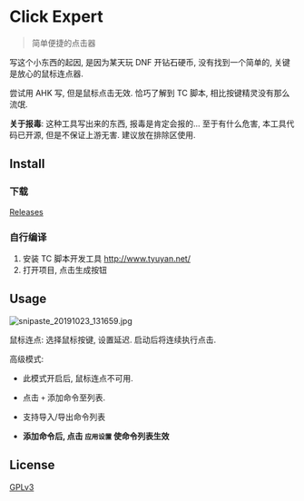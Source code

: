 # Click Expert

> 简单便捷的点击器

写这个小东西的起因, 是因为某天玩 DNF 开钻石硬币, 没有找到一个简单的, 关键是放心的鼠标连点器. 

尝试用 AHK 写, 但是鼠标点击无效. 恰巧了解到 TC 脚本, 相比按键精灵没有那么流氓.

**关于报毒**: 这种工具写出来的东西, 报毒是肯定会报的... 至于有什么危害, 本工具代码已开源, 但是不保证上游无害. 建议放在排除区使用.



## Install

### 下载

[Releases]( https://github.com/goclon/ClickExpert/releases )



### 自行编译

1. 安装 TC 脚本开发工具  http://www.tyuyan.net/ 
2. 打开项目, 点击生成按钮




## Usage

![snipaste_20191023_131659.jpg](https://i.loli.net/2019/10/23/IPSKbnl16OaYL5i.jpg)

鼠标连点: 选择鼠标按键, 设置延迟. 启动后将连续执行点击.

高级模式: 

- 此模式开启后, 鼠标连点不可用. 

- 点击 `+` 添加命令至列表.
- 支持导入/导出命令列表
- **添加命令后, 点击 `应用设置` 使命令列表生效**



## License

[GPLv3](https://www.gnu.org/licenses/gpl-3.0.html)

